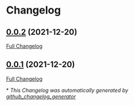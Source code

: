 # Changelog

## [0.0.2](https://github.com/T-Systems-MMS/terraform-azure-accounts/tree/0.0.2) (2021-12-20)

[Full Changelog](https://github.com/T-Systems-MMS/terraform-azure-accounts/compare/0.0.1...0.0.2)

## [0.0.1](https://github.com/T-Systems-MMS/terraform-azure-accounts/tree/0.0.1) (2021-12-20)

[Full Changelog](https://github.com/T-Systems-MMS/terraform-azure-accounts/compare/cd47d8407c807962846467e2a5eea1332ef804c2...0.0.1)



\* *This Changelog was automatically generated by [github_changelog_generator](https://github.com/github-changelog-generator/github-changelog-generator)*

